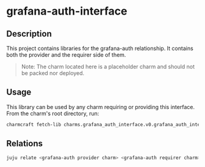# grafana-auth-interface

## Description

This project contains libraries for the grafana-auth relationship. It contains both the provider and the requirer side of them.

> Note: The charm located here is a placeholder charm and should not be packed nor deployed.

## Usage

This library can be used by any charm requiring or providing this interface. From the charm's
root directory, run:

```bash
charmcraft fetch-lib charms.grafana_auth_interface.v0.grafana_auth_interface
```

## Relations

```bash
juju relate <grafana-auth provider charm> <grafana-auth requirer charm>
```
